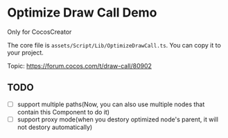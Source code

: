 # Optimize Draw Call Demo

Only for CocosCreator

The core file is `assets/Script/Lib/OptimizeDrawCall.ts`. You can copy it to your project.

Topic: https://forum.cocos.com/t/draw-call/80902

## TODO

- [ ] support multiple paths(Now, you can also use multiple nodes that contain this Component to do it)
- [ ] support proxy mode(when you destory optimized node's parent, it will not destory automatically)
